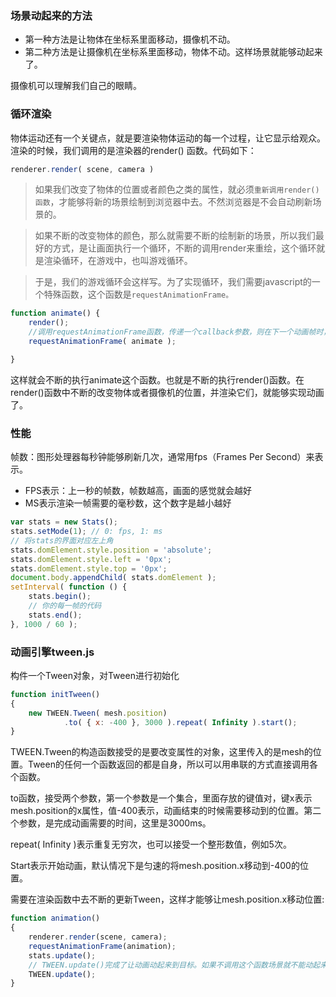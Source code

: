 ### 场景动起来的方法
- 第一种方法是让物体在坐标系里面移动，摄像机不动。
- 第二种方法是让摄像机在坐标系里面移动，物体不动。这样场景就能够动起来了。

摄像机可以理解我们自己的眼睛。

### 循环渲染
物体运动还有一个关键点，就是要渲染物体运动的每一个过程，让它显示给观众。渲染的时候，我们调用的是渲染器的render() 函数。代码如下：

```js
renderer.render( scene, camera )
```

> 如果我们改变了物体的位置或者颜色之类的属性，就必须`重新调用render()函数`，才能够将新的场景绘制到浏览器中去。不然浏览器是不会自动刷新场景的。

> 如果不断的改变物体的颜色，那么就需要不断的绘制新的场景，所以我们最好的方式，是让画面执行一个循环，不断的调用render来重绘，这个循环就是渲染循环，在游戏中，也叫游戏循环。

> 于是，我们的游戏循环会这样写。为了实现循环，我们需要javascript的一个特殊函数，这个函数是`requestAnimationFrame。`
```js
function animate() {
    render();
    //调用requestAnimationFrame函数，传递一个callback参数，则在下一个动画帧时，会调用callback这个函数。
    requestAnimationFrame( animate );

}
```
这样就会不断的执行animate这个函数。也就是不断的执行render()函数。在render()函数中不断的改变物体或者摄像机的位置，并渲染它们，就能够实现动画了。

### 性能
帧数：图形处理器每秒钟能够刷新几次，通常用fps（Frames Per Second）来表示。
- FPS表示：上一秒的帧数，帧数越高，画面的感觉就会越好
- MS表示渲染一帧需要的毫秒数，这个数字是越小越好

```js
var stats = new Stats();
stats.setMode(1); // 0: fps, 1: ms
// 将stats的界面对应左上角
stats.domElement.style.position = 'absolute';
stats.domElement.style.left = '0px';
stats.domElement.style.top = '0px';
document.body.appendChild( stats.domElement );
setInterval( function () {
    stats.begin();
    // 你的每一帧的代码
    stats.end();
}, 1000 / 60 );
```

### 动画引擎tween.js
构件一个Tween对象，对Tween进行初始化
```js
function initTween()
{
    new TWEEN.Tween( mesh.position)
            .to( { x: -400 }, 3000 ).repeat( Infinity ).start();
}
```
TWEEN.Tween的构造函数接受的是要改变属性的对象，这里传入的是mesh的位置。Tween的任何一个函数返回的都是自身，所以可以用串联的方式直接调用各个函数。

to函数，接受两个参数，第一个参数是一个集合，里面存放的键值对，键x表示mesh.position的x属性，值-400表示，动画结束的时候需要移动到的位置。第二个参数，是完成动画需要的时间，这里是3000ms。

repeat( Infinity )表示重复无穷次，也可以接受一个整形数值，例如5次。

Start表示开始动画，默认情况下是匀速的将mesh.position.x移动到-400的位置。

需要在渲染函数中去不断的更新Tween，这样才能够让mesh.position.x移动位置:
```js
function animation()
{
    renderer.render(scene, camera);
    requestAnimationFrame(animation);
    stats.update();
    // TWEEN.update()完成了让动画动起来到目标。如果不调用这个函数场景就不能动起来了。
    TWEEN.update();
}
```